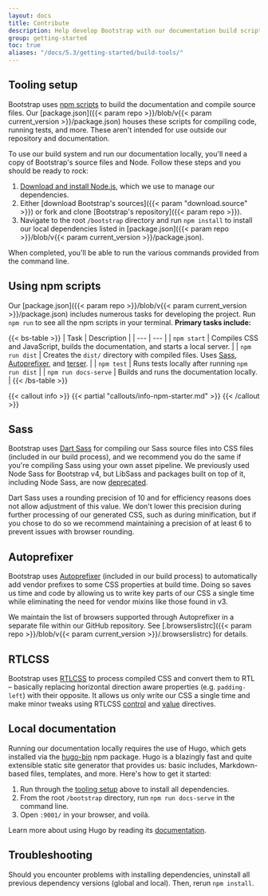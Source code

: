 ```yaml
---
layout: docs
title: Contribute
description: Help develop Bootstrap with our documentation build scripts and tests.
group: getting-started
toc: true
aliases: "/docs/5.3/getting-started/build-tools/"
---
```


## Tooling setup

Bootstrap uses [npm scripts](https://docs.npmjs.com/misc/scripts/) to build the documentation and compile source files. Our [package.json]({{< param repo >}}/blob/v{{< param current_version >}}/package.json) houses these scripts for compiling code, running tests, and more. These aren't intended for use outside our repository and documentation.

To use our build system and run our documentation locally, you'll need a copy of Bootstrap's source files and Node. Follow these steps and you should be ready to rock:

1. [Download and install Node.js](https://nodejs.org/en/download/), which we use to manage our dependencies.
2. Either [download Bootstrap's sources]({{< param "download.source" >}}) or fork and clone [Bootstrap's repository]({{< param repo >}}).
3. Navigate to the root `/bootstrap` directory and run `npm install` to install our local dependencies listed in [package.json]({{< param repo >}}/blob/v{{< param current_version >}}/package.json).

When completed, you'll be able to run the various commands provided from the command line.

## Using npm scripts

Our [package.json]({{< param repo >}}/blob/v{{< param current_version >}}/package.json) includes numerous tasks for developing the project. Run `npm run` to see all the npm scripts in your terminal. **Primary tasks include:**

{{< bs-table >}}
| Task | Description |
| --- | --- |
| `npm start` | Compiles CSS and JavaScript, builds the documentation, and starts a local server. |
| `npm run dist` | Creates the `dist/` directory with compiled files. Uses [Sass](https://sass-lang.com/), [Autoprefixer](https://github.com/postcss/autoprefixer), and [terser](https://github.com/terser/terser). |
| `npm test` | Runs tests locally after running `npm run dist` |
| `npm run docs-serve` | Builds and runs the documentation locally. |
{{< /bs-table >}}

{{< callout info >}}
{{< partial "callouts/info-npm-starter.md" >}}
{{< /callout >}}

## Sass

Bootstrap uses [Dart Sass](https://sass-lang.com/dart-sass) for compiling our Sass source files into CSS files (included in our build process), and we recommend you do the same if you're compiling Sass using your own asset pipeline. We previously used Node Sass for Bootstrap v4, but LibSass and packages built on top of it, including Node Sass, are now [deprecated](https://sass-lang.com/blog/libsass-is-deprecated).

Dart Sass uses a rounding precision of 10 and for efficiency reasons does not allow adjustment of this value. We don't lower this precision during further processing of our generated CSS, such as during minification, but if you chose to do so we recommend maintaining a precision of at least 6 to prevent issues with browser rounding.

## Autoprefixer

Bootstrap uses [Autoprefixer](https://github.com/postcss/autoprefixer) (included in our build process) to automatically add vendor prefixes to some CSS properties at build time. Doing so saves us time and code by allowing us to write key parts of our CSS a single time while eliminating the need for vendor mixins like those found in v3.

We maintain the list of browsers supported through Autoprefixer in a separate file within our GitHub repository. See [.browserslistrc]({{< param repo >}}/blob/v{{< param current_version >}}/.browserslistrc) for details.

## RTLCSS

Bootstrap uses [RTLCSS](https://rtlcss.com/) to process compiled CSS and convert them to RTL – basically replacing horizontal direction aware properties (e.g. `padding-left`) with their opposite. It allows us only write our CSS a single time and make minor tweaks using RTLCSS [control](https://rtlcss.com/learn/usage-guide/control-directives/) and [value](https://rtlcss.com/learn/usage-guide/value-directives/) directives.

## Local documentation

Running our documentation locally requires the use of Hugo, which gets installed via the [hugo-bin](https://www.npmjs.com/package/hugo-bin) npm package. Hugo is a blazingly fast and quite extensible static site generator that provides us: basic includes, Markdown-based files, templates, and more. Here's how to get it started:

1. Run through the [tooling setup](#tooling-setup) above to install all dependencies.
2. From the root `/bootstrap` directory, run `npm run docs-serve` in the command line.
3. Open `:9001/` in your browser, and voilà.

Learn more about using Hugo by reading its [documentation](https://gohugo.io/documentation/).

## Troubleshooting

Should you encounter problems with installing dependencies, uninstall all previous dependency versions (global and local). Then, rerun `npm install`.
